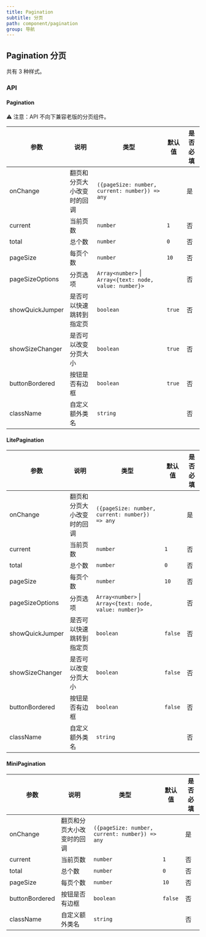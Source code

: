 ```yaml
---
title: Pagination
subtitle: 分页
path: component/pagination
group: 导航
---
```


## Pagination 分页

共有 3 种样式。

### API

#### Pagination

⚠️ 注意：API 不向下兼容老版的分页组件。

| 参数            | 说明                       | 类型                                                    | 默认值 | 是否必填 |
| --------------- | -------------------------- | ------------------------------------------------------- | ------ | -------- |
| onChange        | 翻页和分页大小改变时的回调 | `({pageSize: number, current: number}) => any`          |        | 是       |
| current         | 当前页数                   | `number`                                                | `1`    | 否       |
| total           | 总个数                     | `number`                                                | `0`    | 否       |
| pageSize        | 每页个数                   | `number`                                                | `10`   | 否       |
| pageSizeOptions | 分页选项                   | `Array<number>` \| `Array<{text: node, value: number}>` |        | 否       |
| showQuickJumper | 是否可以快速跳转到指定页   | `boolean`                                               | `true` | 否       |
| showSizeChanger | 是否可以改变分页大小       | `boolean`                                               | `true` | 否       |
| buttonBordered  | 按钮是否有边框             | `boolean`                                               | `true` | 否       |
| className       | 自定义额外类名             | `string`                                                |        | 否       |

#### LitePagination

| 参数            | 说明                       | 类型                                                    | 默认值  | 是否必填 |
| --------------- | -------------------------- | ------------------------------------------------------- | ------- | -------- |
| onChange        | 翻页和分页大小改变时的回调 | `({pageSize: number, current: number}) => any`          |         | 是       |
| current         | 当前页数                   | `number`                                                | `1`     | 否       |
| total           | 总个数                     | `number`                                                | `0`     | 否       |
| pageSize        | 每页个数                   | `number`                                                | `10`    | 否       |
| pageSizeOptions | 分页选项                   | `Array<number>` \| `Array<{text: node, value: number}>` |         | 否       |
| showQuickJumper | 是否可以快速跳转到指定页   | `boolean`                                               | `false` | 否       |
| showSizeChanger | 是否可以改变分页大小       | `boolean`                                               | `false` | 否       |
| buttonBordered  | 按钮是否有边框             | `boolean`                                               | `false` | 否       |
| className       | 自定义额外类名             | `string`                                                |         | 否       |

#### MiniPagination

| 参数           | 说明                       | 类型                                           | 默认值  | 是否必填 |
| -------------- | -------------------------- | ---------------------------------------------- | ------- | -------- |
| onChange       | 翻页和分页大小改变时的回调 | `({pageSize: number, current: number}) => any` |         | 是       |
| current        | 当前页数                   | `number`                                       | `1`     | 否       |
| total          | 总个数                     | `number`                                       | `0`     | 否       |
| pageSize       | 每页个数                   | `number`                                       | `10`    | 否       |
| buttonBordered | 按钮是否有边框             | `boolean`                                      | `false` | 否       |
| className      | 自定义额外类名             | `string`                                       |         | 否       |

